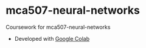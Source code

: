 # mca507-neural-networks
Coursework for mca507-neural-networks

- Developed with [Google Colab](https://colab.research.google.com)
